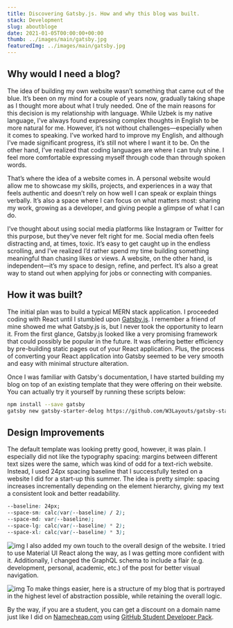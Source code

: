 ```yaml
---
title: Discovering Gatsby.js. How and why this blog was built.
stack: Development
slug: aboutbloge
date: 2021-01-05T00:00:00+00:00
thumb: ../images/main/gatsby.jpg
featuredImg: ../images/main/gatsby.jpg
---
```


## Why would I need a blog?

The idea of building my own website wasn’t something that came out of the blue. It’s been on my mind for a couple of years now, gradually taking shape as I thought more about what I truly needed. One of the main reasons for this decision is my relationship with language. While Uzbek is my native language, I’ve always found expressing complex thoughts in English to be more natural for me. However, it’s not without challenges—especially when it comes to speaking. I’ve worked hard to improve my English, and although I’ve made significant progress, it’s still not where I want it to be. On the other hand, I’ve realized that coding languages are where I can truly shine. I feel more comfortable expressing myself through code than through spoken words.

That’s where the idea of a website comes in. A personal website would allow me to showcase my skills, projects, and experiences in a way that feels authentic and doesn’t rely on how well I can speak or explain things verbally. It’s also a space where I can focus on what matters most: sharing my work, growing as a developer, and giving people a glimpse of what I can do.


I’ve thought about using social media platforms like Instagram or Twitter for this purpose, but they’ve never felt right for me. Social media often feels distracting and, at times, toxic. It’s easy to get caught up in the endless scrolling, and I’ve realized I’d rather spend my time building something meaningful than chasing likes or views. A website, on the other hand, is independent—it’s my space to design, refine, and perfect. It’s also a great way to stand out when applying for jobs or connecting with companies.


## How it was built?
The initial plan was to build a typical MERN stack application. I proceeded coding with React until I stumbled upon [Gatsby.js](http://url.com). I remember a friend of mine showed me what Gatsby.js is, but I never took the opportunity to learn it. From the first glance, Gatsby.js looked like a very promising framework that could possibly be popular in the future. It was offering better efficiency by pre-building static pages out of your React application. Plus, the process of converting your React application into Gatsby seemed to be very smooth and easy with minimal structure alteration.

Once I was familiar with Gatsby's documentation, I have started building my blog on top of an existing template that they were offering on their website. You can actually try it yourself by running these scripts below:

```bash
npm install --save gatsby
gatsby new gatsby-starter-delog https://github.com/W3Layouts/gatsby-starter-delog
```





## Design Improvements

The default template was looking pretty good, however, it was plain. I especially did not like the typography spacing: margins between different text sizes were the same, which was kind of odd for a text-rich website. Instead, I used 24px spacing baseline that I successfully tested on a website I did for a start-up this summer. The idea is pretty simple: spacing increases incrementally depending on the element hierarchy, giving my text a consistent look and better readability.

```css
--baseline: 24px;
--space-sm: calc(var(--baseline) / 2);
--space-md: var(--baseline);
--space-lg: calc(var(--baseline) * 2);
--space-xl: calc(var(--baseline) * 3);
```


![img](/Blog.png)
I also added my own touch to the overall design of the website. I tried to use Material UI React along the way, as I was getting more confident with it. Additionally, I changed the GraphQL schema to include a flair (e.g. development, personal, academic, etc.) of the post for better visual navigation.

![img](/aboutbloge/diagram.png)
To make things easier, here is a structure of my blog that is portrayed in the highest level of abstraction possible, while retaining the overall logic.

By the way, if you are a student, you can get a discount on a domain name just like I did on [Namecheap.com](https://www.namecheap.com) using [GitHub Student Developer Pack](https://education.github.com/pack).
